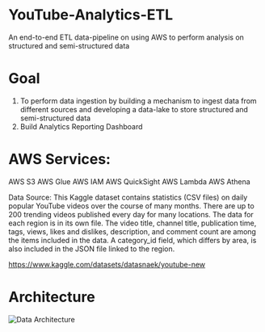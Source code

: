 # YouTube-Analytics-ETL
An end-to-end ETL data-pipeline on using AWS to perform analysis on structured and semi-structured data

# Goal
1. To perform data ingestion by building a mechanism to ingest data from different sources and developing a data-lake to store structured and semi-structured data
2. Build Analytics Reporting Dashboard 

# AWS Services:
AWS S3
AWS Glue
AWS IAM
AWS QuickSight 
AWS Lambda 
AWS Athena

Data Source:
This Kaggle dataset contains statistics (CSV files) on daily popular YouTube videos over the course of many months. There are up to 200 trending videos published every day for many locations. The data for each region is in its own file. The video title, channel title, publication time, tags, views, likes and dislikes, description, and comment count are among the items included in the data. A category_id field, which differs by area, is also included in the JSON file linked to the region.

https://www.kaggle.com/datasets/datasnaek/youtube-new

# Architecture
![Data Architecture](https://user-images.githubusercontent.com/29363600/229392749-68c2aa1a-401f-4231-956b-4420a082d33f.jpeg)
